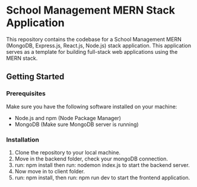 # School Management MERN Stack Application

This repository contains the codebase for a School Management MERN (MongoDB, Express.js, React.js, Node.js) stack application. This application serves as a template for building full-stack web applications using the MERN stack.

## Getting Started

### Prerequisites

Make sure you have the following software installed on your machine:

- Node.js and npm (Node Package Manager)
- MongoDB (Make sure MongoDB server is running)

### Installation

1. Clone the repository to your local machine.
2. Move in the backend folder, check your mongoDB connection.
3. run: npm install then run: nodemon index.js to start the backend server.
4. Now move in to client folder.
5. run: npm install,  then run: npm run dev to start the frontend application.

